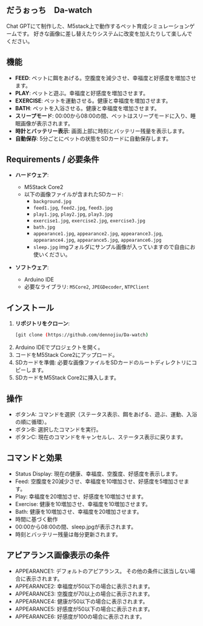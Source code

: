 ## だうぉっち　Da-watch
Chat GPTにて制作した、M5stack上で動作するペット育成シミュレーションゲームです。
好きな画像に差し替えたりシステムに改変を加えたりして楽しんでください。

## 機能

- **FEED**: ペットに餌をあげる。空腹度を減少させ、幸福度と好感度を増加させます。
- **PLAY**: ペットと遊ぶ。幸福度と好感度を増加させます。
- **EXERCISE**: ペットを運動させる。健康と幸福度を増加させます。
- **BATH**: ペットを入浴させる。健康と幸福度を増加させます。
- **スリープモード**: 00:00から08:00の間、ペットはスリープモードに入り、睡眠画像が表示されます。
- **時計とバッテリー表示**: 画面上部に時刻とバッテリー残量を表示します。
- **自動保存**: 5分ごとにペットの状態をSDカードに自動保存します。

## Requirements / 必要条件

- **ハードウェア**: 
  - M5Stack Core2
  - 以下の画像ファイルが含まれたSDカード:
    - `background.jpg`
    - `feed1.jpg`, `feed2.jpg`, `feed3.jpg`
    - `play1.jpg`, `play2.jpg`, `play3.jpg`
    - `exercise1.jpg`, `exercise2.jpg`, `exercise3.jpg`
    - `bath.jpg`
    - `appearance1.jpg`, `appearance2.jpg`, `appearance3.jpg`, `appearance4.jpg`, `appearance5.jpg`, `appearance6.jpg`
    - `sleep.jpg`
   imgフォルダにサンプル画像が入っていますので自由にお使いください。

- **ソフトウェア**: 
  - Arduino IDE
  - 必要なライブラリ: `M5Core2`, `JPEGDecoder`, `NTPClient`

## インストール

1. **リポジトリをクローン**:
   ```bash
   [git clone (https://github.com/dennojiu/Da-watch)
2. Arduino IDEでプロジェクトを開く。
3. コードをM5Stack Core2にアップロード。
4. SDカードを準備:
   必要な画像ファイルをSDカードのルートディレクトリにコピーします。
6. SDカードをM5Stack Core2に挿入します。

## 操作
  - ボタンA: コマンドを選択（ステータス表示、餌をあげる、遊ぶ、運動、入浴の順に循環）。
  - ボタンB: 選択したコマンドを実行。
  - ボタンC: 現在のコマンドをキャンセルし、ステータス表示に戻ります。
 
## コマンドと効果
- Status Display: 現在の健康、幸福度、空腹度、好感度を表示します。
- Feed: 空腹度を20減少させ、幸福度を10増加させ、好感度を5増加させます。
- Play: 幸福度を20増加させ、好感度を10増加させます。
- Exercise: 健康を10増加させ、幸福度を10増加させます。
- Bath: 健康を10増加させ、幸福度を20増加させます。
- 時間に基づく動作
- 00:00から08:00の間、sleep.jpgが表示されます。
- 時刻とバッテリー残量は毎分更新されます。

## アピアランス画像表示の条件
- APPEARANCE1:
デフォルトのアピアランス。
その他の条件に該当しない場合に表示されます。
- APPEARANCE2:
幸福度が50以下の場合に表示されます。
- APPEARANCE3:
空腹度が70以上の場合に表示されます。
- APPEARANCE4:
健康が50以下の場合に表示されます。
- APPEARANCE5:
好感度が50以下の場合に表示されます。
- APPEARANCE6:
好感度が100の場合に表示されます。

